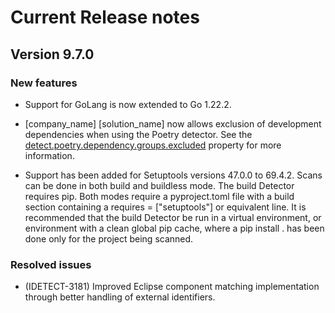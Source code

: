 # Current Release notes

## Version 9.7.0

### New features
* Support for GoLang is now extended to Go 1.22.2.
* [company_name] [solution_name] now allows exclusion of development dependencies when using the Poetry detector. See the [detect.poetry.dependency.groups.excluded](properties/detectors/poetry.md#detect.poetry.dependency.groups.excluded) property for more information.

* Support has been added for Setuptools versions 47.0.0 to 69.4.2. Scans can be done in both build and buildless mode. The build Detector requires pip. Both modes require a pyproject.toml file with a build section containing a requires = ["setuptools"] or equivalent line. It is recommended that the build Detector be run in a virtual environment, or environment with a clean global pip cache, where a pip install . has been done only for the project being scanned.

### Resolved issues
* (IDETECT-3181) Improved Eclipse component matching implementation through better handling of external identifiers.
